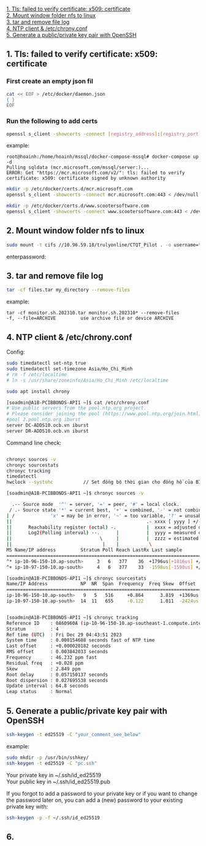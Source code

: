 [1. Tls: failed to verify certificate: x509: certificate](#1-tls-failed-to-verify-certificate-x509-certificate) <br/>
[2. Mount window folder nfs to linux](#2-mount-window-folder-nfs-to-linux) <br/>
[3. tar and remove file log](#3-tar-and-remove-file-log) <br/>
[4. NTP client & /etc/chrony.conf](#4-ntp-client--etcchronyconf) <br/>
[5. Generate a public/private key pair with OpenSSH](#5-generate-a-publicprivate-key-pair-with-openssh) <br/>

## 1. Tls: failed to verify certificate: x509: certificate 
### First create an empty json fil
```bash
cat << EOF > /etc/docker/daemon.json
{ }
EOF
```
### Run the following to add certs
```bash
openssl s_client -showcerts -connect [registry_address]:[registry_port] < /dev/null | sed -ne '/-BEGIN CERTIFICATE-/,/-END CERTIFICATE-/p' > /etc/docker/certs.d/[registry_address]/ca.crt
```
example:
```log
root@hoainh:/home/hoainh/mssql/docker-compose-mssql# docker-compose up -d
Pulling sqldata (mcr.microsoft.com/mssql/server:)...
ERROR: Get "https://mcr.microsoft.com/v2/": tls: failed to verify certificate: x509: certificate signed by unknown authority
```
```bash
mkdir -p /etc/docker/certs.d/mcr.microsoft.com
openssl s_client -showcerts -connect mcr.microsoft.com:443 < /dev/null | sed -ne '/-BEGIN CERTIFICATE-/,/-END CERTIFICATE-/p' > /etc/docker/certs.d/mcr.microsoft.com/ca.crt
```
```bash
mkdir -p /etc/docker/certs.d/www.scootersoftware.com
openssl s_client -showcerts -connect www.scootersoftware.com:443 < /dev/null | sed -ne '/-BEGIN CERTIFICATE-/,/-END CERTIFICATE-/p' > /etc/docker/certs.d/www.scootersoftware.com/ca.crt
```

## 2. Mount window folder nfs to linux
```bash
sudo mount -t cifs //10.96.59.18/trulyonline/CTQT_Pilot . -o username=trulyonline
```
enterpassword:
 
## 3. tar and remove file log
```bash
tar -cf files.tar my_directory --remove-files
```
example:
```log
tar -cf monitor.sh.202310.tar monitor.sh.202310* --remove-files
-f, --file=ARCHIVE         use archive file or device ARCHIVE
```


## 4. NTP client & /etc/chrony.conf
Config:
```bash
sudo timedatectl set-ntp true 
sudo timedatectl set-timezone Asia/Ho_Chi_Minh
# rm -f /etc/localtime
# ln -s /usr/share/zoneinfo/Asia/Ho_Chi_Minh /etc/localtime

sudo apt install chrony

[soadmin@A1B-PCIBBONDS-API1 ~]$ cat /etc/chrony.conf
# Use public servers from the pool.ntp.org project.
# Please consider joining the pool (https://www.pool.ntp.org/join.html).
#pool 2.pool.ntp.org iburst
server DC-ADDS10.ocb.vn iburst
server DR-ADDS10.ocb.vn iburst
```

Command line check:
```bash

chronyc sources -v
chronyc sourcestats
chronyc tracking
timedatectl
hwclock --systohc           // Set đồng bộ thời gian cho đồng hồ của BIOS (Đồng hồ phần cứng) 
```


```bash
[soadmin@A1B-PCIBBONDS-API1 ~]$ chronyc sources -v

  .-- Source mode  '^' = server, '=' = peer, '#' = local clock.
 / .- Source state '*' = current best, '+' = combined, '-' = not combined,
| /             'x' = may be in error, '~' = too variable, '?' = unusable.
||                                                 .- xxxx [ yyyy ] +/- zzzz
||      Reachability register (octal) -.           |  xxxx = adjusted offset,
||      Log2(Polling interval) --.      |          |  yyyy = measured offset,
||                                \     |          |  zzzz = estimated error.
||                                 |    |           \
MS Name/IP address         Stratum Poll Reach LastRx Last sample
===============================================================================
^* ip-10-96-150-10.ap-south>     3   6   377    36  +1796us[+1816us] +/-   57ms
^+ ip-10-97-150-10.ap-south>     4   6   377    33  -1598us[-1598us] +/-  104ms

[soadmin@A1B-PCIBBONDS-API1 ~]$ chronyc sourcestats
Name/IP Address            NP  NR  Span  Frequency  Freq Skew  Offset  Std Dev
==============================================================================
ip-10-96-150-10.ap-south>   9   5   516     +0.864      3.819  +1369us   357us
ip-10-97-150-10.ap-south>  14  11   655     -0.122      1.011  -2424us   185us


[soadmin@A1B-PCIBBONDS-API1 ~]$ chronyc tracking
Reference ID    : 0A60960A (ip-10-96-150-10.ap-southeast-1.compute.internal)
Stratum         : 4
Ref time (UTC)  : Fri Dec 29 04:43:51 2023
System time     : 0.000154608 seconds fast of NTP time
Last offset     : +0.000020182 seconds
RMS offset      : 0.003842033 seconds
Frequency       : 46.232 ppm fast
Residual freq   : +0.028 ppm
Skew            : 2.849 ppm
Root delay      : 0.057150137 seconds
Root dispersion : 0.027695538 seconds
Update interval : 64.8 seconds
Leap status     : Normal
```

## 5. Generate a public/private key pair with OpenSSH
```bash
ssh-keygen -t ed25519 -C "your_comment_see_below"
```
example:
```bash
sudo mkdir -p /usr/bin/sshkey/
ssh-keygen -t ed25519 -C "pc.ssh"
```
Your private key in ~/.ssh/id_ed25519 \
Your public key in ~/.ssh/id_ed25519.pub

If you forgot to add a password to your private key or if you want to change the password later on, you can add a (new) password to your existing private key with:
```bash
ssh-keygen -p -f ~/.ssh/id_ed25519
```

  

## 6. ####
